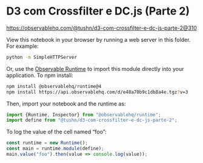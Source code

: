# D3 com Crossfilter e DC.js (Parte 2)

https://observablehq.com/@tushn/d3-com-crossfilter-e-dc-js-parte-2@310

View this notebook in your browser by running a web server in this folder. For
example:

~~~sh
python -m SimpleHTTPServer
~~~

Or, use the [Observable Runtime](https://github.com/observablehq/runtime) to
import this module directly into your application. To npm install:

~~~sh
npm install @observablehq/runtime@4
npm install https://api.observablehq.com/d/e48a70b9c1db8a4e.tgz?v=3
~~~

Then, import your notebook and the runtime as:

~~~js
import {Runtime, Inspector} from "@observablehq/runtime";
import define from "@tushn/d3-com-crossfilter-e-dc-js-parte-2";
~~~

To log the value of the cell named “foo”:

~~~js
const runtime = new Runtime();
const main = runtime.module(define);
main.value("foo").then(value => console.log(value));
~~~
